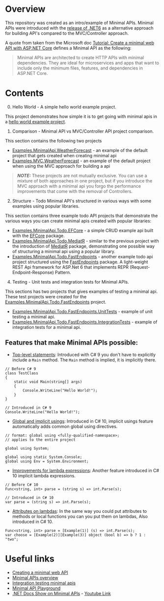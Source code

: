 # Overview

This repository was created as an intro/example of Minimal APIs. Minimal APIs were introduced with the [release of .NET6](https://devblogs.microsoft.com/dotnet/announcing-net-6/) as a alternative approach for building API's compared to the MVC/Controller approach. 

A quote from taken from the Microsoft doc [Tutorial: Create a minimal web API with ASP.NET Core](https://docs.microsoft.com/en-us/aspnet/core/tutorials/min-web-api?view=aspnetcore-6.0&tabs=visual-studio) defines a Minimal API as the following:

> Minimal APIs are architected to create HTTP APIs with minimal dependencies. They are ideal for microservices and apps that want to include only the minimum files, features, and dependencies in ASP.NET Core.

# Contents

0. Hello World - A simple hello world example project.

This project demonstrates how simple it is to get going with minimal apis in a [hello world example project](https://github.com/reggieray/example-minimal-apis/tree/main/Examples.MinimalApi.HelloWorld).

1. Comparison - Minimal API vs MVC/Controller API project comparison.

This section contains the following two projects
- [Examples.MinimalApi.WeatherForecast](https://github.com/reggieray/example-minimal-apis/tree/main/Examples.MinimalApi.WeatherForecast) - an example of the default project that gets created when creating minimal api
- [Examples.MVC.WeatherForecast](https://github.com/reggieray/example-minimal-apis/tree/main/Examples.MVC.WeatherForecast) - an example of the default project when using the MVC approach for building a api

> **_NOTE:_** These projects are not mutually exclusive. You can use a mixture of both approaches in one project, but if you introduce the MVC approach with a minimal api you forgo the performance improvements that come with the removal of Controllers.    

2. Structure - Todo Minimal API's structured in various ways with some examples using popular libraries.

This section contains three example todo API projects that demonstrate the various ways you can create minimal apis created with popular libraries:
- [Examples.MinimalApi.Todo.EFCore](https://github.com/reggieray/example-minimal-apis/tree/main/Examples.MinimalApi.Todo.EFCore) - a simple CRUD example api built with the [EFCore](https://docs.microsoft.com/en-gb/ef/core/) package.
- [Examples.MinimalApi.Todo.MediatR](https://github.com/reggieray/example-minimal-apis/tree/main/Examples.MinimalApi.Todo.MediatR) - similar to the previous project with the introduction of [MediatR](https://github.com/jbogard/MediatR) package, demonstrating one possible way of structuring a minimal api using a popular library.
- [Examples.MinimalApi.Todo.FastEndpoints](https://github.com/reggieray/example-minimal-apis/tree/main/Examples.MinimalApi.Todo.FastEndpoints) - another example todo api project structured using the [FastEndpoints](https://github.com/dj-nitehawk/FastEndpoints) package. A light-weight REST Api framework for ASP.Net 6 that implements REPR (Request-Endpoint-Response) Pattern.

4. Testing - Unit tests and integration tests for Minimal APIs.

This sections has two projects that gives examples of testing a minimal api. These test projects were created for the [Examples.MinimalApi.Todo.FastEndpoints](https://github.com/reggieray/example-minimal-apis/tree/main/Examples.MinimalApi.Todo.FastEndpoints) project.

- [Examples.MinimalApi.Todo.FastEndpoints.UnitTests](https://github.com/reggieray/example-minimal-apis/tree/main/Examples.MinimalApi.Todo.FastEndpoints.UnitTests) - example of unit testing a minimal api.
- [Examples.MinimalApi.Todo.FastEndpoints.IntegrationTests](https://github.com/reggieray/example-minimal-apis/tree/main/Examples.MinimalApi.Todo.FastEndpoints.UnitTests) - example of integration tests for a minimal api.

## Features that make Minimal APIs possible:

- [Top-level statements](https://docs.microsoft.com/en-us/dotnet/csharp/fundamentals/program-structure/top-level-statements): Introduced with C# 9 you don't have to explicitly include a `Main` method. The `Main` method is implied, it is implicitly there.

```
// Before C# 9
class TestClass
{
    static void Main(string[] args)
    {
        Console.WriteLine("Hello World!");
    }
}
```
```
// Introduced in C# 9
Console.WriteLine("Hello World!");
```
- [Global and implicit usings](https://devblogs.microsoft.com/dotnet/welcome-to-csharp-10/#global-and-implicit-usings): Introduced in C# 10, implicit usings feature automatically adds common global using directives.
```
// format: global using <fully-qualified-namespace>;
// applies to the entire project

global using System;

global using static System.Console;
global using Env = System.Environment;
```
- [Improvements for lambda expressions](https://devblogs.microsoft.com/dotnet/welcome-to-csharp-10/#improvements-for-lambda-expressions-and-method-groups): Another feature introduced in C# 10 implicit lambda expressions.
```
// Before C# 10
Func<string, int> parse = (string s) => int.Parse(s);
```
```
// Introduced in C# 10
var parse = (string s) => int.Parse(s);
```
- [Attributes on lambdas](https://devblogs.microsoft.com/dotnet/welcome-to-csharp-10/#attributes-on-lambdas): In the same way you could put attributes to methods or local functions you can you put them on lambdas, Also introduced in C# 10.
```
Func<string, int> parse = [Example(1)] (s) => int.Parse(s);
var choose = [Example(2)][Example(3)] object (bool b) => b ? 1 : "two";
```

# Useful links

- [Creating a minimal web API](https://docs.microsoft.com/en-us/aspnet/core/tutorials/min-web-api?view=aspnetcore-6.0&tabs=visual-studio)
 - [Minimal APIs overview](https://docs.microsoft.com/en-us/aspnet/core/fundamentals/minimal-apis?view=aspnetcore-6.0)
- [Integration testing minimal apis](https://github.com/martincostello/dotnet-minimal-api-integration-testing)
- [Minimal API Playground](https://github.com/DamianEdwards/MinimalApiPlayground)
- [.NET Docs Show on Minimal APIs](https://github.com/Elfocrash/DotnetDocsShow.MinimalApis) - [Youtube Link](https://www.youtube.com/watch?v=HDinmuGYaIA)